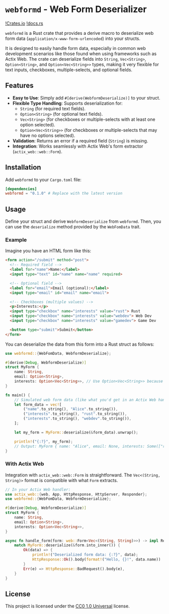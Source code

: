 # `webformd` - Web Form Deserializer

[!Crates.io](https://crates.io/crates/webformd)
[!docs.rs](https://docs.rs/webformd)

`webformd` is a Rust crate that provides a derive macro to deserialize web form data (`application/x-www-form-urlencoded`) into your structs.

It is designed to easily handle form data, especially in common web development scenarios like those found when using frameworks such as Actix Web. The crate can deserialize fields into `String`, `Vec<String>`, `Option<String>`, and `Option<Vec<String>>` types, making it very flexible for text inputs, checkboxes, multiple-selects, and optional fields.

## Features

*   **Easy to Use**: Simply add `#[derive(WebformDeserialize)]` to your struct.
*   **Flexible Type Handling**: Supports deserialization for:
    *   `String` (for required text fields).
    *   `Option<String>` (for optional text fields).
    *   `Vec<String>` (for checkboxes or multiple-selects with at least one option selected).
    *   `Option<Vec<String>>` (for checkboxes or multiple-selects that may have no options selected).
*   **Validation**: Returns an error if a required field (`String`) is missing.
*   **Integration**: Works seamlessly with Actix Web's form extractor (`actix_web::web::Form`).

## Installation

Add `webformd` to your `Cargo.toml` file:

```toml
[dependencies]
webformd = "0.1.0" # Replace with the latest version
```

## Usage

Define your struct and derive `WebformDeserialize` from `webformd`. Then, you can use the `deserialize` method provided by the `WebFomData` trait.

### Example

Imagine you have an HTML form like this:

```html
<form action="/submit" method="post">
  <!-- Required field -->
  <label for="name">Name:</label>
  <input type="text" id="name" name="name" required>

  <!-- Optional field -->
  <label for="email">Email (optional):</label>
  <input type="email" id="email" name="email">

  <!-- Checkboxes (multiple values) -->
  <p>Interests:</p>
  <input type="checkbox" name="interests" value="rust"> Rust
  <input type="checkbox" name="interests" value="webdev"> Web Dev
  <input type="checkbox" name="interests" value="gamedev"> Game Dev

  <button type="submit">Submit</button>
</form>
```

You can deserialize the data from this form into a Rust struct as follows:

```rust
use webformd::{WebFomData, WebformDeserialize};

#[derive(Debug, WebformDeserialize)]
struct MyForm {
    name: String,
    email: Option<String>,
    interests: Option<Vec<String>>, // Use Option<Vec<String>> because no interests might be selected
}

fn main() {
    // Simulated web form data (like what you'd get in an Actix Web handler)
    let form_data = vec![
        ("name".to_string(), "Alice".to_string()),
        ("interests".to_string(), "rust".to_string()),
        ("interests".to_string(), "webdev".to_string()),
    ];

    let my_form = MyForm::deserialize(&form_data).unwrap();

    println!("{:?}", my_form);
    // Output: MyForm { name: "Alice", email: None, interests: Some(["rust", "webdev"]) }
}
```

### With Actix Web

Integration with `actix_web::web::Form` is straightforward. The `Vec<(String, String)>` format is compatible with what `Form` extracts.

```rust
// In your Actix Web handler:
use actix_web::{web, App, HttpResponse, HttpServer, Responder};
use webformd::{WebFomData, WebformDeserialize};

#[derive(Debug, WebformDeserialize)]
struct MyForm {
    name: String,
    email: Option<String>,
    interests: Option<Vec<String>>,
}

async fn handle_form(form: web::Form<Vec<(String, String)>>) -> impl Responder {
    match MyForm::deserialize(&form.into_inner()) {
        Ok(data) => {
            println!("Deserialized form data: {:?}", data);
            HttpResponse::Ok().body(format!("Hello, {}!", data.name))
        }
        Err(e) => HttpResponse::BadRequest().body(e),
    }
}
```

## License

This project is licensed under the [CC0 1.0 Universal](https://creativecommons.org/publicdomain/zero/1.0/) license.
